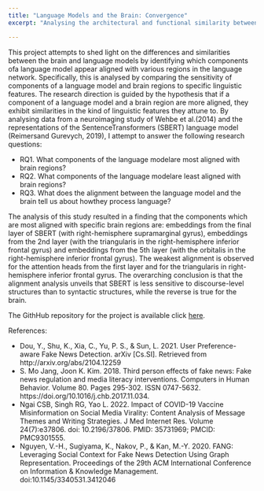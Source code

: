 ```yaml
---
title: "Language Models and the Brain: Convergence"
excerpt: "Analysing the architectural and functional similarity between the brain and a langauge model."

---
```


This project attempts to shed light on the differences and similarities between the brain and language models by identifying which components ofa language model appear aligned with various regions in the language network. Specifically, this is analysed by comparing the sensitivity of components of a language model and brain regions to specific linguistic features. The research direction is guided by the hypothesis that if a component of a language model and a brain region are more aligned, they exhibit similarities in the kind of linguistic features they attune to. By analysing data from a neuroimaging study of Wehbe et al.(2014) and the representations of the SentenceTransformers (SBERT) language model (Reimersand Gurevych, 2019), I attempt to answer the following research questions:
<ul>
  <li>RQ1. What components of the language modelare most aligned with brain regions?</li>
  <li>RQ2. What components of the language modelare least aligned with brain regions?</li>
  <li>RQ3. What does the alignment between the language model and the brain tell us about howthey process language?</li>
</ul>

The analysis of this study resulted in a finding that the components which are most aligned with specific brain regions are: embeddings from the final layer of SBERT (with right-hemisphere supramarginal gyrus), embeddings from the 2nd layer (with the triangularis in the right-hemisphere inferior frontal gyrus) and embeddings from the 5th layer (with the orbitalis in the right-hemisphere inferior frontal gyrus). The weakest alignment is observed for the attention heads from the first layer and for the triangularis in right-hemisphere inferior frontal gyrus. The overarching conclusion is that the alignment analysis unveils that SBERT is less sensitive to discourse-level structures than to syntactic structures, while the reverse is true for the brain.

The GithHub repository for the project is available click <a href="https://github.com/przemekkubiak/brain-llm-convergence">here</a>. 

References:
<ul>
  <li>Dou, Y., Shu, K., Xia, C., Yu, P. S., & Sun, L. 2021. User Preference-aware Fake News Detection. arXiv [Cs.SI]. Retrieved from http://arxiv.org/abs/2104.12259</li>
  <li>S. Mo Jang, Joon K. Kim. 2018. Third person effects of fake news: Fake news regulation and media literacy interventions. Computers in Human Behavior. Volume 80. Pages 295-302. ISSN 0747-5632. https://doi.org/10.1016/j.chb.2017.11.034.</li>
  <li>Ngai CSB, Singh RG, Yao L. 2022. Impact of COVID-19 Vaccine Misinformation on Social Media Virality: Content Analysis of Message Themes and Writing Strategies. J Med Internet Res. Volume 24(7):e37806. doi: 10.2196/37806. PMID: 35731969; PMCID: PMC9301555. </li>
  <li>Nguyen, V.-H., Sugiyama, K., Nakov, P., & Kan, M.-Y. 2020. FANG: Leveraging Social Context for Fake News Detection Using Graph Representation. Proceedings of the 29th ACM International Conference on Information & Knowledge Management. doi:10.1145/3340531.3412046</li>
</ul>

